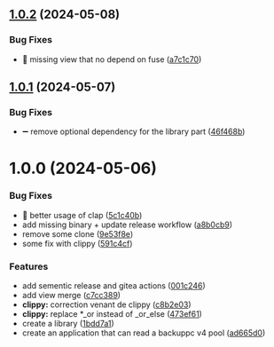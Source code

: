 ## [1.0.2](https://gogs.shadoware.org/phoenix/backuppc_pool/compare/v1.0.1...v1.0.2) (2024-05-08)


### Bug Fixes

* 🐛 missing view that no depend on fuse ([a7c1c70](https://gogs.shadoware.org/phoenix/backuppc_pool/commit/a7c1c704ce156e9e1a208909df4e1d23a4ca1503))

## [1.0.1](https://gogs.shadoware.org/phoenix/backuppc_pool/compare/v1.0.0...v1.0.1) (2024-05-07)


### Bug Fixes

* ➖ remove optional dependency for the library part ([46f468b](https://gogs.shadoware.org/phoenix/backuppc_pool/commit/46f468b3b0ac11859da18c34b3163832030de156))

# 1.0.0 (2024-05-06)


### Bug Fixes

* 🐛 better usage of clap ([5c1c40b](https://gogs.shadoware.org/phoenix/backuppc_pool/commit/5c1c40b821c1392f01cc2bcf2681b1dd4fc24a6a))
* add missing binary + update release workflow ([a8b0cb9](https://gogs.shadoware.org/phoenix/backuppc_pool/commit/a8b0cb956c8c0dc5cc8897ef827f36144841d3ce))
* remove some clone ([9e53f8e](https://gogs.shadoware.org/phoenix/backuppc_pool/commit/9e53f8e7e6190b3a48dd444cf86c30f66d3636d0))
* some fix with clippy ([591c4cf](https://gogs.shadoware.org/phoenix/backuppc_pool/commit/591c4cf403db4027524fe11a95f75b081de3c647))


### Features

* add sementic release and gitea actions ([001c246](https://gogs.shadoware.org/phoenix/backuppc_pool/commit/001c246552228cdfa4d79e8dfcb4a5f6aabf28c0))
* add view merge ([c7cc389](https://gogs.shadoware.org/phoenix/backuppc_pool/commit/c7cc389c09221db0cc1dfc8a271c01afd7737e60))
* **clippy:** correction venant de clippy ([c8b2e03](https://gogs.shadoware.org/phoenix/backuppc_pool/commit/c8b2e03a14a212bfa3215991c9374b76a7df3ac0))
* **clippy:** replace *_or instead of _or_else ([473ef61](https://gogs.shadoware.org/phoenix/backuppc_pool/commit/473ef61058668eef0688a3bb22ecbdf4f390953e))
* create a library ([1bdd7a1](https://gogs.shadoware.org/phoenix/backuppc_pool/commit/1bdd7a19e2a1122231b33d48caf460c0c22f1675))
* create an application that can read a backuppc v4 pool ([ad665d0](https://gogs.shadoware.org/phoenix/backuppc_pool/commit/ad665d044e0dba8171b40a7f42b167048b1cc3ee))
